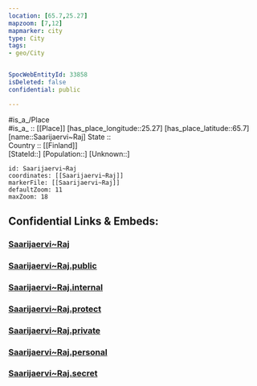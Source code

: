 ```yaml
---
location: [65.7,25.27] 
mapzoom: [7,12] 
mapmarker: city 
type: City
tags:
- geo/City


SpocWebEntityId: 33858
isDeleted: false
confidential: public

---
```

#is_a_/Place  
#is_a_ :: [[Place]] 
[has_place_longitude::25.27] 
[has_place_latitude::65.7] 
[name::Saarijaervi~Raj] 
State ::  
Country :: [[Finland]]  
[StateId::] 
[Population::] 
[Unknown::] 


```leaflet
id: Saarijaervi~Raj
coordinates: [[Saarijaervi~Raj]] 
markerFile: [[Saarijaervi~Raj]] 
defaultZoom: 11 
maxZoom: 18
```


## Confidential Links & Embeds: 

### [Saarijaervi~Raj](/_Standards/Earth/Continent/Europe/Europe~North/Finland/Provinces~Finland/Lapland/City/Saarijaervi~Raj.md) 

### [Saarijaervi~Raj.public](/_public/Earth/Continent/Europe/Europe~North/Finland/Provinces~Finland/Lapland/City/Saarijaervi~Raj.public.md) 

### [Saarijaervi~Raj.internal](/_internal/Earth/Continent/Europe/Europe~North/Finland/Provinces~Finland/Lapland/City/Saarijaervi~Raj.internal.md) 

### [Saarijaervi~Raj.protect](/_protect/Earth/Continent/Europe/Europe~North/Finland/Provinces~Finland/Lapland/City/Saarijaervi~Raj.protect.md) 

### [Saarijaervi~Raj.private](/_private/Earth/Continent/Europe/Europe~North/Finland/Provinces~Finland/Lapland/City/Saarijaervi~Raj.private.md) 

### [Saarijaervi~Raj.personal](/_personal/Earth/Continent/Europe/Europe~North/Finland/Provinces~Finland/Lapland/City/Saarijaervi~Raj.personal.md) 

### [Saarijaervi~Raj.secret](/_secret/Earth/Continent/Europe/Europe~North/Finland/Provinces~Finland/Lapland/City/Saarijaervi~Raj.secret.md)

